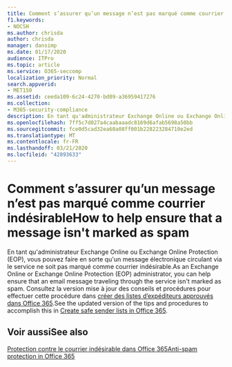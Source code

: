 ```yaml
---
title: Comment s’assurer qu’un message n’est pas marqué comme courrier indésirable
f1.keywords:
- NOCSH
ms.author: chrisda
author: chrisda
manager: dansimp
ms.date: 01/17/2020
audience: ITPro
ms.topic: article
ms.service: O365-seccomp
localization_priority: Normal
search.appverid:
- MET150
ms.assetid: ceeda109-6c24-4270-bd09-a36959417276
ms.collection:
- M365-security-compliance
description: En tant qu'administrateur Exchange Online ou Exchange Online Protection (EOP), vous pouvez faire en sorte qu'un message électronique circulant via le service ne soit pas marqué comme courrier indésirable. Consultez la version mise à jour des conseils et procédures pour y parvenir dans la rubrique relative à la procédure visant à empêcher que des courriers électroniques faux positifs soient marqués comme courrier indésirable à l'aide d'une liste fiable ou d'autres techniques.
ms.openlocfilehash: 7ff5c7d027a4caabaaadc8169d6afab5698a50bb
ms.sourcegitcommit: fce0d5cad32ea60a08ff001b228223284710e2ed
ms.translationtype: MT
ms.contentlocale: fr-FR
ms.lasthandoff: 03/21/2020
ms.locfileid: "42893633"
---
```

# <a name="how-to-help-ensure-that-a-message-isnt-marked-as-spam"></a><span data-ttu-id="6e6a2-104">Comment s’assurer qu’un message n’est pas marqué comme courrier indésirable</span><span class="sxs-lookup"><span data-stu-id="6e6a2-104">How to help ensure that a message isn't marked as spam</span></span>

<span data-ttu-id="6e6a2-105">En tant qu'administrateur Exchange Online ou Exchange Online Protection (EOP), vous pouvez faire en sorte qu'un message électronique circulant via le service ne soit pas marqué comme courrier indésirable.</span><span class="sxs-lookup"><span data-stu-id="6e6a2-105">As an Exchange Online or Exchange Online Protection (EOP) administrator, you can help ensure that an email message traveling through the service isn't marked as spam.</span></span> <span data-ttu-id="6e6a2-106">Consultez la version mise à jour des conseils et procédures pour effectuer cette procédure dans [créer des listes d’expéditeurs approuvés dans Office 365](create-safe-sender-lists-in-office-365.md).</span><span class="sxs-lookup"><span data-stu-id="6e6a2-106">See the updated version of the tips and procedures to accomplish this in [Create safe sender lists in Office 365](create-safe-sender-lists-in-office-365.md).</span></span>

## <a name="see-also"></a><span data-ttu-id="6e6a2-107">Voir aussi</span><span class="sxs-lookup"><span data-stu-id="6e6a2-107">See also</span></span>

[<span data-ttu-id="6e6a2-108">Protection contre le courrier indésirable dans Office 365</span><span class="sxs-lookup"><span data-stu-id="6e6a2-108">Anti-spam protection in Office 365</span></span>](anti-spam-protection.md)
